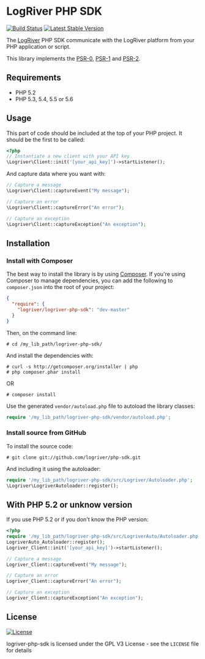 LogRiver PHP SDK
============

[![Build Status](https://api.travis-ci.org/logriver/logriver-php-sdk.png)](https://travis-ci.org/logriver/logriver-php-sdk) [![Latest Stable Version](https://poser.pugx.org/logriver/logriver-php-sdk/v/stable.png)](https://packagist.org/packages/logriver/logriver-php-sdk)

The [LogRiver](https://logriver.io/) PHP SDK communicate with the LogRiver platform from your PHP application or script.

This library implements the [PSR-0](https://github.com/php-fig/fig-standards/blob/master/accepted/PSR-0.md), [PSR-1](https://github.com/php-fig/fig-standards/blob/master/accepted/PSR-1-basic-coding-standard.md) and [PSR-2](https://github.com/php-fig/fig-standards/blob/master/accepted/PSR-2-coding-style-guide.md).

Requirements
------------

* PHP 5.2
* PHP 5.3, 5.4, 5.5 or 5.6

Usage
-----

This part of code should be included at the top of your PHP project. It should be the first to be called:

```php
<?php
// Instantiate a new client with your API key
\Logriver\Client::init('[your_api_key]')->startListener();
```

And capture data where you want with:

```php
// Capture a message
\Logriver\Client::captureEvent("My message");

// Capture an error
\Logriver\Client::captureError("An error");

// Capture an exception
\Logriver\Client::captureException("An exception");
```

Installation
------------

### Install with Composer

The best way to install the library is by using [Composer](http://getcomposer.org). If you're using Composer to manage
dependencies, you can add the following to `composer.json` into the root of your project:

```json
{
  "require": {
    "logriver/logriver-php-sdk": "dev-master"
  }
}
```

Then, on the command line:

    # cd /my_lib_path/logriver-php-sdk/

And install the dependencies with:

    # curl -s http://getcomposer.org/installer | php
    # php composer.phar install
OR

    # composer install

Use the generated `vendor/autoload.php` file to autoload the library classes:

```php
require '/my_lib_path/logriver-php-sdk/vendor/autoload.php';
```

### Install source from GitHub

To install the source code:

    # git clone git://github.com/logriver/php-sdk.git

And including it using the autoloader:

```php
require '/my_lib_path/logriver-php-sdk/src/Logriver/Autoloader.php';
\Logriver\LogriverAutoloader::register();
```

With PHP 5.2 or unknow version
------------------------------

If you use PHP 5.2 or if you don't know the PHP version:

```php
<?php
require '/my_lib_path/logriver-php-sdk/src/LogriverAuto/Autoloader.php';
LogriverAuto_Autoloader::register();
Logriver_Client::init('[your_api_key]')->startListener();
```

```php
// Capture a message
Logriver_Client::captureEvent("My message");

// Capture an error
Logriver_Client::captureError("An error");

// Capture an exception
Logriver_Client::captureException("An exception");
```

License
-------

[![License](https://poser.pugx.org/logriver/logriver-php-sdk/license.png)](http://opensource.org/licenses/gpl-3.0.html)

logriver-php-sdk is licensed under the GPL V3 License - see the `LICENSE` file for details